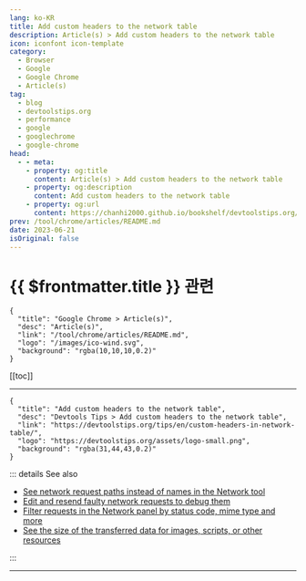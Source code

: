 ```yaml
---
lang: ko-KR
title: Add custom headers to the network table
description: Article(s) > Add custom headers to the network table
icon: iconfont icon-template
category: 
  - Browser
  - Google
  - Google Chrome
  - Article(s)
tag: 
  - blog
  - devtoolstips.org
  - performance
  - google
  - googlechrome
  - google-chrome
head:  
  - - meta:
    - property: og:title
      content: Article(s) > Add custom headers to the network table
    - property: og:description
      content: Add custom headers to the network table
    - property: og:url
      content: https://chanhi2000.github.io/bookshelf/devtoolstips.org/custom-headers-in-network-table.html
prev: /tool/chrome/articles/README.md
date: 2023-06-21
isOriginal: false
---
```


# {{ $frontmatter.title }} 관련

```component VPCard
{
  "title": "Google Chrome > Article(s)",
  "desc": "Article(s)",
  "link": "/tool/chrome/articles/README.md",
  "logo": "/images/ico-wind.svg",
  "background": "rgba(10,10,10,0.2)"
}
```

[[toc]]

---

```component VPCard
{
  "title": "Add custom headers to the network table",
  "desc": "Devtools Tips > Add custom headers to the network table",
  "link": "https://devtoolstips.org/tips/en/custom-headers-in-network-table/",
  "logo": "https://devtoolstips.org/assets/logo-small.png",
  "background": "rgba(31,44,43,0.2)"
}
```

<!-- TODO:  작성 -->

::: details See also

- [See network request paths instead of names in the Network tool](https://devtoolstips.org/tips/en/see-request-path-instead-of-name) <!-- TODO: add VPCard -->
- [Edit and resend faulty network requests to debug them](https://devtoolstips.org/tips/en/edit-and-resend-network-requests) <!-- TODO: add VPCard -->
- [Filter requests in the Network panel by status code, mime type and more](https://devtoolstips.org/tips/en/filter-network-requests) <!-- TODO: add VPCard -->
- [See the size of the transferred data for images, scripts, or other resources](https://devtoolstips.org/tips/en/get-size-of-resource-types) <!-- TODO: add VPCard -->

:::

---

<TagLinks />